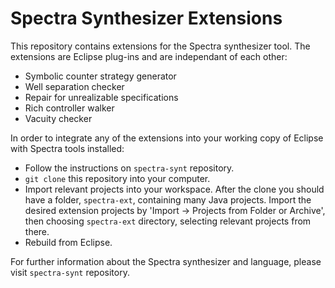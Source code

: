 # Spectra Synthesizer Extensions
This repository contains extensions for the Spectra synthesizer tool. The extensions are Eclipse plug-ins and are independant of each other:
- Symbolic counter strategy generator
- Well separation checker
- Repair for unrealizable specifications
- Rich controller walker
- Vacuity checker

In order to integrate any of the extensions into your working copy of Eclipse with Spectra tools installed:
- Follow the instructions on `spectra-synt` repository.
- `git clone` this repository into your computer.
- Import relevant projects into your workspace. After the clone you should have a folder, `spectra-ext`, containing many Java projects. Import the desired extension projects by 'Import -> Projects from Folder or Archive', then choosing `spectra-ext` directory, selecting relevant projects from there.
- Rebuild from Eclipse.

For further information about the Spectra synthesizer and language, please visit `spectra-synt` repository.
